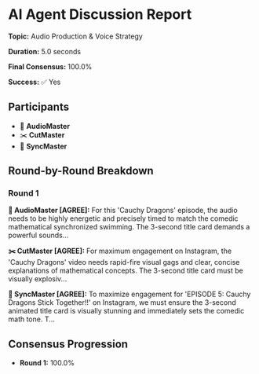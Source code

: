 # AI Agent Discussion Report

**Topic:** Audio Production & Voice Strategy

**Duration:** 5.0 seconds

**Final Consensus:** 100.0%

**Success:** ✅ Yes

## Participants

- 🎵 **AudioMaster**
- ✂️ **CutMaster**
- 🎯 **SyncMaster**

## Round-by-Round Breakdown

### Round 1

**🎵 AudioMaster [AGREE]:** For this 'Cauchy Dragons' episode, the audio needs to be highly energetic and precisely timed to match the comedic mathematical synchronized swimming. The 3-second title card demands a powerful sounds...

**✂️ CutMaster [AGREE]:** For maximum engagement on Instagram, the 'Cauchy Dragons' video needs rapid-fire visual gags and clear, concise explanations of mathematical concepts. The 3-second title card must be visually explosiv...

**🎯 SyncMaster [AGREE]:** To maximize engagement for 'EPISODE 5: Cauchy Dragons Stick Together!!' on Instagram, we must ensure the 3-second animated title card is visually stunning and immediately sets the comedic math tone. T...

## Consensus Progression

- **Round 1:** 100.0%
